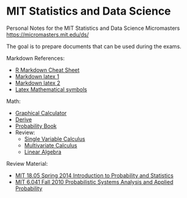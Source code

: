 # MIT Statistics and Data Science

Personal Notes for the MIT Statistics and Data Science Micromasters
https://micromasters.mit.edu/ds/

The goal is to prepare documents that can be used during the exams.  

Markdown References:

* [R Markdown Cheat Sheet](https://www.rstudio.com/wp-content/uploads/2015/02/rmarkdown-cheatsheet.pdf)
* [Markdown latex 1](https://victoromondi1997.github.io/blog/latex/markdown/2020/07/03/Markdown-LaTeX.html)
* [Markdown latex 2](https://rpruim.github.io/s341/S19/from-class/MathinRmd.html)
* [Latex Mathematical symbols](https://www.caam.rice.edu/~heinken/latex/symbols.pdf)


Math:

* [Graphical Calculator](https://www.desmos.com/calculator)
* [Derive](https://www.dcode.fr/derivee)
* [Probability Book](https://bookdown.org/probability/beta/)
* Review:
  - [Single Variable Calculus](https://www.edx.org/xseries/mitx-18.01x-single-variable-calculus)
  - [Multivariate Calculus](https://ocw.mit.edu/courses/mathematics/18-02-multivariable-calculus-fall-2007/)
  - [Linear Algebra](https://ocw.mit.edu/courses/mathematics/18-06-linear-algebra-spring-2010/)

Review Material:

* [MIT 18.05 Spring 2014 Introduction to Probability and Statistics](https://ocw.mit.edu/courses/18-05-introduction-to-probability-and-statistics-spring-2014/pages/syllabus/)  
* [MIT 6.041 Fall 2010 Probabilistic Systems Analysis and Applied Probability](https://ocw.mit.edu/courses/6-041-probabilistic-systems-analysis-and-applied-probability-fall-2010/pages/syllabus/)  
